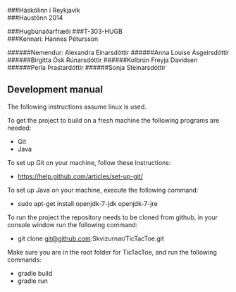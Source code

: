 ###Háskólinn í Reykjavík        	  						        
###Haustönn 2014   

###Hugbúnaðarfræði 
###T-303-HUGB           
###Kennari: Hannes Pétursson

######Nemendur:  Alexandra Einarsdóttir
######Anna Louise Ásgeirsdóttir
######Birgitta Ósk Rúnarsdóttir
######Kolbrún Freyja Davidsen     
######Perla Þrastardóttir
######Sonja Steinarsdóttir

Development manual
---------------

The following instructions assume linux is used. 

To get the project to build on a fresh machine the following programs are needed:

  * Git
  * Java

To set up Git on your machine, follow these instructions: 

  * https://help.github.com/articles/set-up-git/

To set up Java on your machine, execute the following command:
  
  * sudo apt-get install openjdk-7-jdk openjdk-7-jre

To run the project the repository needs to be cloned from github, in your console window run the following command:

  * git clone git@github.com:Skvizurnar/TicTacToe.git

Make sure you are in the root folder for TicTacToe, and run the following commands:


  * gradle build
  * gradle run

